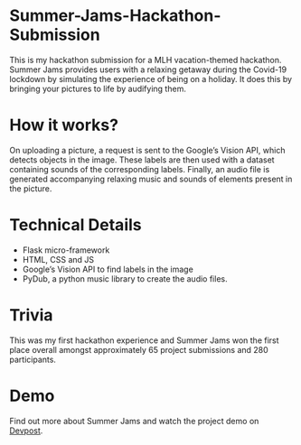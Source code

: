 # Summer-Jams-Hackathon-Submission
This is my hackathon submission for a MLH vacation-themed hackathon. Summer Jams provides users with a relaxing getaway during the Covid-19 lockdown by simulating the experience of being on a holiday. It does this by bringing your pictures to life by audifying them.

# How it works?
On uploading a picture, a request is sent to the Google’s Vision API, which detects objects in the image. These labels are then used with a dataset containing sounds of the corresponding labels. Finally, an audio file is generated accompanying relaxing music and sounds of elements present in the picture.

# Technical Details
- Flask micro-framework
- HTML, CSS and JS
- Google’s Vision API to find labels in the image
- PyDub, a python music library to create the audio files.

# Trivia
This was my first hackathon experience and Summer Jams won the first place overall amongst approximately 65 project submissions and 280 participants.

# Demo
Find out more about Summer Jams and watch the project demo on [Devpost](https://devpost.com/software/summerjams).
